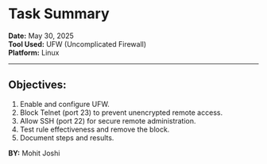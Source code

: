 # Task Summary

**Date:** May 30, 2025  
**Tool Used:** UFW (Uncomplicated Firewall)  
**Platform:** Linux

---

## Objectives:

1. Enable and configure UFW.
2. Block Telnet (port 23) to prevent unencrypted remote access.
3. Allow SSH (port 22) for secure remote administration.
4. Test rule effectiveness and remove the block.
5. Document steps and results.

**BY:** Mohit Joshi
